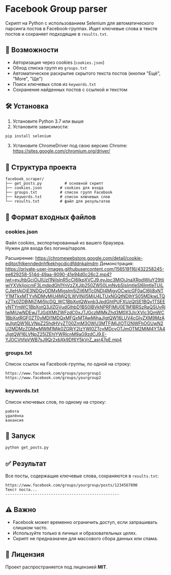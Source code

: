 # Facebook Group parser

Скрипт на Python с использованием Selenium для автоматического парсинга постов в Facebook-группах. Ищет ключевые слова в тексте постов и сохраняет подходящие в `results.txt`.

## 📌 Возможности

- Авторизация через cookies (`cookies.json`)
- Обход списка групп из `groups.txt`
- Автоматическое раскрытие скрытого текста постов (кнопки "Ещё", "More", "Ще")
- Поиск ключевых слов из `keywords.txt`
- Сохранение найденных постов с ссылкой и текстом

## 🛠 Установка

1. Установите Python 3.7 или выше  
2. Установите зависимости:

```bash
pip install selenium
```

3. Установите ChromeDriver под свою версию Chrome:  
   https://sites.google.com/chromium.org/driver/

## 📁 Структура проекта

```
facebook_scraper/
├── get_posts.py          # основной скрипт
├── cookies.json        # cookies для входа
├── groups.txt          # список групп Facebook
├── keywords.txt        # список ключевых слов
└── results.txt         # файл для результатов
```

## 📂 Формат входных файлов

### cookies.json

Файл cookies, экспортированный из вашего браузера.  
Нужен для входа без логина/пароля.

Расширение: https://chromewebstore.google.com/detail/cookie-editor/hlkenndednhfkekhgcdicdfddnkalmdm
Демонстрация:
https://private-user-images.githubusercontent.com/156519116/432258245-ee629258-514d-49aa-9090-41e94d0c26c2.mp4?jwt=eyJhbGciOiJIUzI1NiIsInR5cCI6IkpXVCJ9.eyJpc3MiOiJnaXRodWIuY29tIiwiYXVkIjoicmF3LmdpdGh1YnVzZXJjb250ZW50LmNvbSIsImtleSI6ImtleTUiLCJleHAiOjE3NDQyODMxMjgsIm5iZiI6MTc0NDI4MjgyOCwicGF0aCI6Ii8xNTY1MTkxMTYvNDMyMjU4MjQ1LWVlNjI5MjU4LTUxNGQtNDlhYS05MDkwLTQxZTk0ZDBjMjZjMi5tcDQ_WC1BbXotQWxnb3JpdGhtPUFXUzQtSE1BQy1TSEEyNTYmWC1BbXotQ3JlZGVudGlhbD1BS0lBVkNPRFlMU0E1M1BRSzRaQSUyRjIwMjUwNDEwJTJGdXMtZWFzdC0xJTJGczMlMkZhd3M0X3JlcXVlc3QmWC1BbXotRGF0ZT0yMDI1MDQxMFQxMTAwMjhaJlgtQW16LUV4cGlyZXM9MzAwJlgtQW16LVNpZ25hdHVyZT00ZmM3OWU3MTFjMjJlOTI2NWFhOGUwN2U2MDMzZGMwMWM1Mjk0ZGRjY2IzYWI0ZTcyMDcyOTJmOTM2MjM4YTA4JlgtQW16LVNpZ25lZEhlYWRlcnM9aG9zdCJ9.E-YJOCVtjfpVWB7sJ9Qr2xbXk9Df6Y5kVrZ_asr47pE.mp4

### groups.txt

Список ссылок на Facebook-группы, по одной на строку:

```
https://www.facebook.com/groups/yourgroup1
https://www.facebook.com/groups/yourgroup2
```

### keywords.txt

Список ключевых слов, по одному на строку:

```
работа
удалёнка
вакансия
```

## 🚀 Запуск

```bash
python get_posts.py
```

## ✅ Результат

Все посты, содержащие ключевые слова, сохраняются в `results.txt`:

```
https://www.facebook.com/groups/yourgroup/posts/1234567890
Текст поста...
--------------------------------------------------
```

## ⚠️ Важно

- Facebook может временно ограничить доступ, если запрашивать слишком часто.
- Используйте только в личных и образовательных целях.
- Скрипт не предназначен для массового сбора данных или спама.

## 📄 Лицензия

Проект распространяется под лицензией **MIT**.

